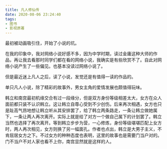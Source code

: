 ```yaml
---
title: 凡人修仙传
date: 2020-08-06 23:24:40
tags:
- 图书
- 影视原著
---
```


最初被动画吸引住，开始了小说的坑。

在我的印象中，我对网络小说好感不多，因为中学时期，读过金庸这种大师的作品，再让我去看那时同学们都在看的网络小说，我确实是有些欣赏不了。自此对网络小说产生了一些偏见。也基本没读过网络小说了。

但是最近迷上凡人之后，读了小说，发觉还是有值得一读的作品的。

单只凡人小说，除了精彩的故事外，男女主角的爱情发展也颇值得玩味。

韩立和南宫最初机缘交合有过一段缘分，但是双方身份等级相差太大，女方在众人面前都只装不认识韩立。这让韩立自尊心受到不少创伤。后来再次相遇，女方也只是趾高气昂地想让韩立听从其安排罢了，给了韩立两条路走，一条让韩立做她属下，一条让两人再次离开。实际上就是给了对方一个做自己属下的计划罢了。韩立当然也选择了再次离开。等到韩立步步为营，一心修炼，身份等级堪堪匹配上女方时，两人再次相见，女方则换了另一幅面孔。作者也点出，韩立是大男子主义，不肯屈居女方之下。不过女方的种种态度也表明，这里的故事也是需要门当户对的。门不当户不对人家也看不上你，南宫显然就是这样的人。
